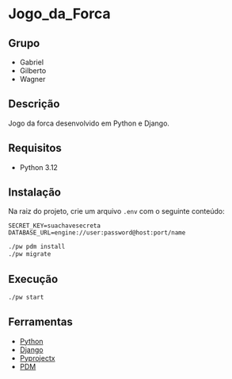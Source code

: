 # Jogo_da_Forca

## Grupo

- Gabriel
- Gilberto
- Wagner

## Descrição

Jogo da forca desenvolvido em Python e Django.

## Requisitos

- Python 3.12

## Instalação

Na raiz do projeto, crie um arquivo `.env` com o seguinte conteúdo:

```dotenv
SECRET_KEY=suachavesecreta
DATABASE_URL=engine://user:password@host:port/name
```

```bash
./pw pdm install
./pw migrate
```

## Execução

```bash
./pw start
```

## Ferramentas

- [Python](https://www.python.org/)
- [Django](https://www.djangoproject.com/)
- [Pyprojectx](https://pyprojectx.github.io/)
- [PDM](https://pdm-project.org)